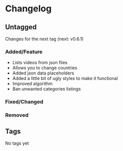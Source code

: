 # Changelog

## Untagged

Changes for the next tag (next: v0.6.1)

### Added/Feature

- Lists videos from json files
- Allows you to change countries
- Added json data placeholders
- Added a little bit of ugly styles to make it functional
- Improved algorithm
- Ban unwanted categories listings

### Fixed/Changed

### Removed

## Tags

No tags yet
